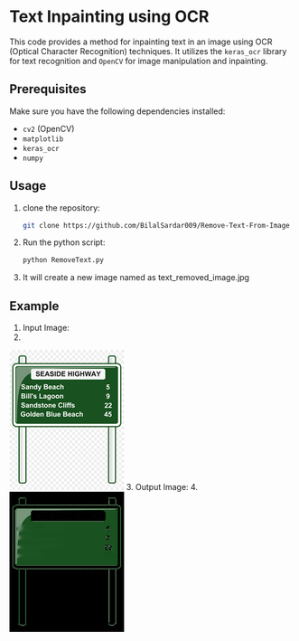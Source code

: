 # Text Inpainting using OCR

This code provides a method for inpainting text in an image using OCR (Optical Character Recognition) techniques. It utilizes the `keras_ocr` library for text recognition and `OpenCV` for image manipulation and inpainting.

## Prerequisites

Make sure you have the following dependencies installed:

- `cv2` (OpenCV)
- `matplotlib`
- `keras_ocr`
- `numpy`

## Usage
1. clone the repository:
   ```bash
   git clone https://github.com/BilalSardar009/Remove-Text-From-Image
   ```
2. Run the python script:
   ```bash
   python RemoveText.py 
   ```
3. It will create a new image named as text_removed_image.jpg

## Example
1. Input Image:
2. 
![Input Image:](https://github.com/BilalSardar009/Remove-Text-From-Image/blob/main/Removing%20Text%20From%20image/1.jpg)
3. Output Image:
4. 
![Output Image](https://github.com/BilalSardar009/Remove-Text-From-Image/blob/main/Removing%20Text%20From%20image/text_removed_image.jpg)

